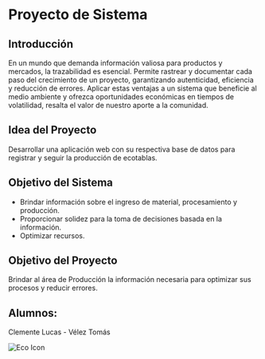 # Proyecto de Sistema

## Introducción

En un mundo que demanda información valiosa para productos y mercados, la trazabilidad es esencial. Permite rastrear y documentar cada paso del crecimiento de un proyecto, garantizando autenticidad, eficiencia y reducción de errores. Aplicar estas ventajas a un sistema que beneficie al medio ambiente y ofrezca oportunidades económicas en tiempos de volatilidad, resalta el valor de nuestro aporte a la comunidad.

## Idea del Proyecto

Desarrollar una aplicación web con su respectiva base de datos para registrar y seguir la producción de ecotablas.

## Objetivo del Sistema

- Brindar información sobre el ingreso de material, procesamiento y producción.
- Proporcionar solidez para la toma de decisiones basada en la información.
- Optimizar recursos.

## Objetivo del Proyecto

Brindar al área de Producción la información necesaria para optimizar sus procesos y reducir errores.

## Alumnos:
Clemente Lucas - Vélez Tomás


![Eco Icon](https://img.icons8.com/external-soft-fill-juicy-fish/60/external-eco-packaging-symbols-soft-fill-soft-fill-juicy-fish.png)